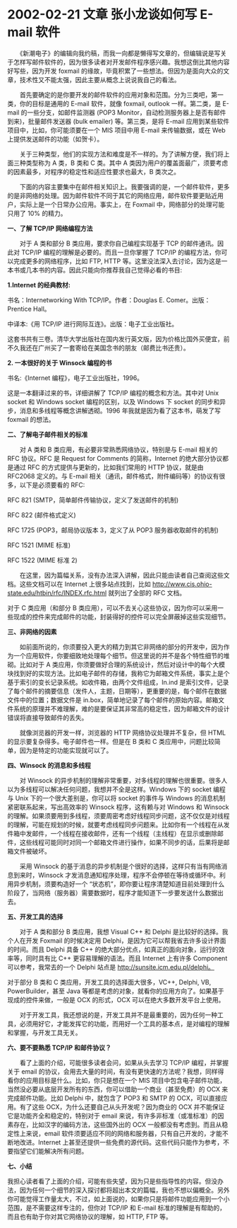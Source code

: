 # 2002-02-21 文章 张小龙谈如何写 E-mail 软件

　　《新潮电子》的编辑向我约稿，而我一向都是懒得写文章的，但编辑说是写关于怎样写邮件软件的，因为很多读者对开发邮件程序感兴趣。我想这倒比其他内容好写些，因为开发 foxmail 的缘故，毕竟积累了一些想法。但因为是面向大众的文章，技术性又不能太强，因此主要从概念上说说我自己的看法。

　　首先要确定的是你要开发的邮件软件的应用对象和范围。分为三类吧，第一类，你的目标是通用的 E-mail 软件，就像 foxmail, outlook 一样。第二类，是 E-mail 的一些分支，如邮件监测器 (POP3 Monitor，自动检测服务器上是否有邮件到来)，批量邮件发送器 (bulk emailer) 等。第三类，是将 E-mail 应用到某些软件项目中，比如，你可能须要在一个 MIS 项目中用 E-mail 来传输数据，或在 Web 上提供发送邮件的功能（如贺卡）。

　　关于三种类型，他们的实现方法和难度是不一样的。为了讲解方便，我们将上面三种类型称为 A 类，B 类和 C 类。其中 A 类因为用户的覆盖面最广，须要考虑的因素最多，对程序的稳定性和适应性要求也最大，B 类次之。

　　下面的内容主要集中在邮件相关知识上。我要强调的是，一个邮件软件，更多的是非网络的处理。因为邮件软件不同于其它的网络应用，邮件软件要更贴近用户，实际上是一个日常办公应用。事实上，在 Foxmail 中，网络部分的处理可能只用了 10% 的精力。



**一、了解 TCP/IP 网络编程方法**

　　对于 A 类和部分 B 类应用，要求你自己编程实现基于 TCP 的邮件通讯。因此对 TCP/IP 编程的理解是必要的。而且一旦你掌握了 TCP/IP 的编程方法，你可以完成更多的网络程序，比如 FTP, HTTP 等。这里没法深入去讨论，因为这是一本书或几本书的内容。因此只能向你推荐我自己觉得必看的书目:

**1.Internet 的经典教材:**

书名：Internetworking With TCP/IP。作者：Douglas E. Comer。出版：Prentice Hall。

中译本:《用 TCP/IP 进行网际互连》。出版：电子工业出版社。

这套书共有三卷。清华大学出版社在国内发行英文版，因为价格比国外买便宜，前不久我还在广州买了一套寄给在美国念书的朋友（邮费比书还贵）。

**2. 一本很好的关于 Winsock 编程的书**

书名:《Internet 编程》，电子工业出版社，1996。

这是一本翻译过来的书，详细讲解了 TCP/IP 编程的概念和方法。其中对 Unix socket 和 Windows socket 编程的区别，以及 Windows 下 socket 的同步和异步，消息和多线程等概念讲解透砌。1996 年我就是因为看了这本书，萌发了写 foxmail 的想法。



**二、了解电子邮件相关的标准**

　　对 A 类和 B 类应用，有必要非常熟悉网络协议，特别是与 E-mail 相关的 RFC 协议。RFC 是 Request for Comments 的简称，Internet 的绝大部分协议都是通过 RFC 的方式提供与更新的，比如我们常用的 HTTP 协议，就是由 RFC2068 定义的。与 E-mail 相关（通讯，邮件格式，附件编码等）的协议有很多，以下是必须要看的 RFC:

RFC 821 (SMTP，简单邮件传输协议，定义了发送邮件的机制)

RFC 822 (邮件格式定义)

RFC 1725 (POP3，邮局协议版本 3，定义了从 POP3 服务器收取邮件的机制)

RFC 1521 (MIME 标准)

RFC 1522 (MIME 标准 2)

　　在这里，因为篇幅关系，没有办法深入讲解，因此只能由读者自己查阅这些文档。这些文档可以在 Internet 上很多站点找到，比如 http://www.cis.ohio-state.edu/htbin/rfc/INDEX.rfc.html 就列出了全部的 RFC 文档。

对于 C 类应用（和部分 B 类应用），可以不去关心这些协议，因为你可以采用一些现成的控件来完成邮件的功能，封装得好的控件可以完全屏蔽掉这些实现细节。



**三、非网络的因素**

　　如前面所说的，你须要投入更大的精力到其它非网络的部分的开发中，因为作为一个应用软件，你要细致地处理每个细节。但这里说的并不是各个特性细节的堆砌。比如对于 A 类应用，你须要做好合理的系统设计，然后对设计中的每个大模块找到好的实现方法。比如电子邮件的存储，我称它为邮箱文件系统，事实上是个基于索引的变长记录系统。如收件箱，由两个文件组成，In.ind 是索引文件，记录了每个邮件的摘要信息（发件人，主题，日期等），更重要的是，每个邮件在数据文件中的位置；数据文件是 in.box，简单地记录了每个邮件的原始内容。邮箱文件系统的原理并不难理解，难的是要保证其非常高的稳定性，因为邮箱文件的设计错误将直接导致邮件的丢失。

　　就像浏览器的开发一样，浏览器的 HTTP 网络协议处理并不复杂，但 HTML 的显示要复杂得多。电子邮件也一样。但是在 B 类和 C 类应用中，问题比较简单，因为是特定的功能实现就可以了。



**四、Winsock 的消息和多线程**

　　对 Winsock 的异步机制的理解非常重要，对多线程的理解也很重要。很多人以为多线程可以解决任何问题，我想并不全是这样。Windows 下的 socket 编程与 Unix 下的一个很大差别是，你可以将 socket 的事件与 Windows 的消息机制紧密联系起来，写出高效率的 Winsock 程序，这有赖与对 Windows 和 Winsock 的理解。如果须要用到多线程，须要周密考虑好线程同步问题，这不仅仅是对线程的理解，可能在规划的时候，就要考虑线程同步问题来。比如你有一个线程在从发件箱中发邮件，一个线程在接收邮件，还有一个线程（主线程）在显示或删除邮件，这些线程可能同时对同一个邮箱文件进行操作，如果不同步的话，后果将是邮箱文件被破坏。

　　采用 Winsock 的基于消息的异步机制是个很好的选择，这样只有当有网络消息到来时，Winsock 才发消息通知程序处理，程序不会停顿在等待或循环中。利用异步机制，须要构造好一个 “状态机”，即你要让程序清楚知道目前处理到什么阶段了，当网络（服务器）需要数据时，程序才能知道下一步要发送什么数据出去。



**五、开发工具的选择**

　　对于 A 类和部分 B 类应用，我想 Visual C++ 和 Delphi 是比较好的选择。我个人在开发 Foxmail 的时候决定用 Delphi，是因为它可以帮我省去许多设计界面的时间。而且 Delphi 具备 C++ 的绝大部分优点，如真正的面向对象，运行的效率等，同时具有比 C++ 更容易理解的语法。而且 Internet 上有许多 Component 可以参考，我常去的一个 Delphi 站点是 http://sunsite.icm.edu.pl/delphi。

对于部分 B 类和 C 类应用，开发工具的选择面大很多，VC++, Delphi, VB, PowerBuilder，甚至 Java 等都是考虑的对象，就看你的应用方向了。如果基于现成的控件来做，一般是 OCX 的形式，OCX 可以在绝大多数开发平台上使用。

　　对于开发工具，我还想说的是，开发工具并不是最重要的，因为任何一种工具，必须用好它，才能发挥它的功能，而用好一个工具的基本点，是对编程的理解和掌握，与开发工具无关。



**六、要不要熟悉 TCP/IP 和邮件协议？**

　　看了上面的介绍，可能很多读者会问，如果从头去学习 TCP/IP 编程，并掌握关于 email 的协议，会用去大量的时间，有没有更快速的方法呢？我想，同样得看你的应用目标是什么。比如，你只是想在一个 MIS 项目中包含电子邮件功能，当然没必要从底层开发所有的东西，你可以借助一个商业（甚至免费）的 OCX 来完成邮件功能。比如 Delphi 中，就包含了 POP3 和 SMTP 的 OCX，可以直接应用。有了这些 OCX，为什么还要自己从头开发呢？因为商业的 OCX 并不能保证它是功能齐全和稳定的，特别对于 email 来说，有许多非标准（或准标准）的因素存在，比如汉字的编码方法，这些国外出的 OCX 一般都没有考虑到。而且从稳定性上来说，email 软件须要适应不同的网络和服务器，只有自己开发的，才能不断地改进。Internet 上甚至还提供一些免费的源代码。这些代码只能作为参考，不要指望它们能解决所有问题。



**七、小结**

我担心读者看了上面的介绍，可能有些失望，因为只是些指导性的内容。但没办法，因为任何一个细节的深入探讨都将超出本文的篇幅，我也不想以偏概全。另外你可能觉得工作量太大，不过，如上面说的，如果你只是将邮件功能应用到一个小范围，是不需要这样专注的，但你对 TCP/IP 和 E-mail 标准的理解是有帮助的，而且也有助于你对其它网络协议的理解，如 HTTP, FTP 等。